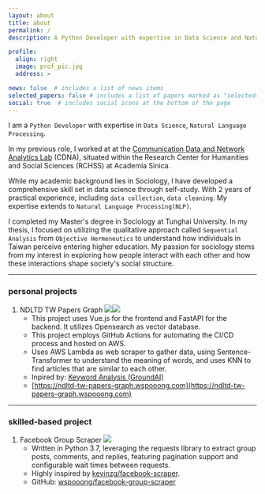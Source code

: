 ```yaml
---
layout: about
title: about
permalink: /
description: A Python Developer with expertise in Data Science and Natural Language Processing. 

profile:
  align: right
  image: prof_pic.jpg
  address: >

news: false  # includes a list of news items
selected_papers: false # includes a list of papers marked as "selected={true}"
social: true  # includes social icons at the bottom of the page
---
```


I am a `Python Developer` with expertise in `Data Science`, `Natural Language Processing`. 

In my previous role, I worked at at the [Communication Data and Network Analytics Lab](https://cdna.survey.sinica.edu.tw/index_en.html) (CDNA), situated within the Research Center for Humanities and Social Sciences (RCHSS) at Academia Sinica. 

While my academic background lies in Sociology, I have developed a comprehensive skill set in data science through self-study. With 2 years of practical experience, including `data collection`, `data cleaning`. My expertise extends to `Natural Language Processing(NLP)`.

I completed my Master's degree in Sociology at Tunghai University. In my thesis, I focused on utilizing the qualitative approach called `Sequential Analysis` from `Objective Hermeneutics` to understand how individuals in Taiwan perceive entering higher education. My passion for sociology stems from my interest in exploring how people interact with each other and how these interactions shape society's social structure.

* * *

### personal projects

1. NDLTD TW Papers Graph ![](https://img.shields.io/badge/Python-3776AB?style=for-the-badge&logo=python&logoColor=white)![](https://img.shields.io/badge/Vue.js-35495E?style=for-the-badge&logo=vue.js&logoColor=4FC08D)
   - This project uses Vue.js for the frontend and FastAPI for the backend. It utilizes Opensearch as vector database.
   - This project employs GitHub Actions for automating the CI/CD process and hosted on AWS.
   - Uses AWS Lambda as  web scraper to gather data, using Sentence-Transformer to understand the meaning of words, and uses KNN to find articles that are similar to each other.
   - Inpired by: [Keyword Analysis (GroundAI)](https://keywords.groundedai.company/) 
   - [https://ndltd-tw-papers-graph.wspooong.com](https://ndltd-tw-papers-graph.wspooong.com)


* * *

### skilled-based project

1. Facebook Group Scraper ![](https://img.shields.io/badge/Python-3776AB?style=for-the-badge&logo=python&logoColor=white)
   - Written in Python 3.7, leveraging the requests library to extract group posts, comments, and replies, featuring pagination support and configurable wait times between requests.
   - Highly inspired by [kevinzg/facebook-scraper](https://github.com/kevinzg/facebook-scraper).  
   - GitHub: [wspooong/facebook-group-scraper](https://github.com/wspooong/facebook-group-scraper)
